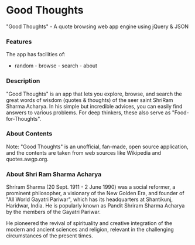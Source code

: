 # Good Thoughts
"Good Thoughts" - A quote browsing web app engine using jQuery &amp; JSON

### Features
The app has facilities of:
- random - browse - search - about

### Description
"Good Thoughts" is an app that lets you explore, browse, and search the great words of wisdom (quotes & thoughts) of the seer saint ShriRam Sharma Acharya. In his simple but incredible advices, you can easily find answers to various problems. For deep thinkers, these also serve as "Food-for-Thoughts".

### About Contents
Note: "Good Thoughts" is an unofficial, fan-made, open source application, and the contents are taken from web sources like Wikipedia and quotes.awgp.org. 

### About Shri Ram Sharma Acharya
Shriram Sharma (20 Sept. 1911 - 2 June 1990) was a social reformer, a prominent philosopher, a visionary of the New Golden Era, and founder of "All World Gayatri Pariwar", which has its headquarters at Shantikunj, Haridwar, India. He is popularly known as Pandit Shriram Sharma Acharya by the members of the Gayatri Pariwar.

He pioneered the revival of spirituality and creative integration of the modern and ancient sciences and religion, relevant in the challenging circumstances of the present times.

